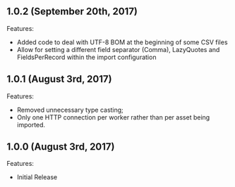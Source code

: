 ## 1.0.2 (September 20th, 2017)

Features:

  - Added code to deal with UTF-8 BOM at the beginning of some CSV files
  - Allow for setting a different field separator (Comma), LazyQuotes and FieldsPerRecord within the import configuration

## 1.0.1 (August 3rd, 2017)

Features:

  - Removed unnecessary type casting;
  - Only one HTTP connection per worker rather than per asset being imported.

## 1.0.0 (August 3rd, 2017)

Features:

  - Initial Release
